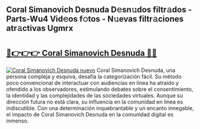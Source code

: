## Coral Simanovich Desnuda D𝚎sn𝚞dos filtr𝚊dos - Parts-Wu4 Vid𝚎os f𝚘tos - N𝚞evas filtr𝚊ciones atr𝚊ctivas Ugmrx

# <h2><a href="http://mb9kfi.tromn.icu/?c=Coral+Simanovich+Desnuda">🔗👉👉👉 Coral Simanovich Desnuda 🔗🔗</a></h2>

[![Coral Simanovich Desnuda nuevo](https://i.imgur.com/pEAQMta.gif)](http://mb9kfi.tromn.icu/?c=Coral+Simanovich+Desnuda)
Coral Simanovich Desnuda, una persona compleja y esquiva, desafía la categorización fácil. Su método poco convencional de interactuar con audiencias en línea ha atraído y ofendido a los observadores, estimulando debates sobre el consentimiento, la identidad y las complejidades de las sociedades virtuales. Aunque su dirección futura no está clara, su influencia en la comunidad en línea es indiscutible. Con una determinación inquebrantable y un encanto innegable, el impacto de Coral Simanovich Desnuda en la comunidad digital es inmenso.
